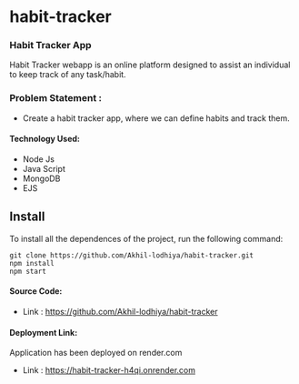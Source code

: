 # habit-tracker
### Habit Tracker App
Habit Tracker webapp is an online platform designed to assist an individual to keep track of any task/habit.

### Problem Statement : 
 - Create a habit tracker app, where we can define habits and track them. 
 
#### Technology Used:
 - Node Js
 - Java Script
 - MongoDB
 - EJS
 

 ## Install

To install all the dependences of the project, run the following command:

    git clone https://github.com/Akhil-lodhiya/habit-tracker.git
    npm install
    npm start


#### Source Code:
 - Link : https://github.com/Akhil-lodhiya/habit-tracker


#### Deployment Link:
Application has been deployed on render.com
 - Link : https://habit-tracker-h4qi.onrender.com


